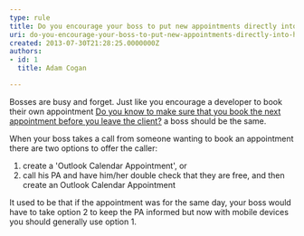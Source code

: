 ```yaml
---
type: rule
title: Do you encourage your boss to put new appointments directly into his phone?
uri: do-you-encourage-your-boss-to-put-new-appointments-directly-into-his-phone
created: 2013-07-30T21:28:25.0000000Z
authors:
- id: 1
  title: Adam Cogan

---
```




<span class='intro'> <p>Bosses are busy and forget. Just like you encourage a developer to book their own appointment <a href="/do-you-know-to-make-sure-that-you-book-the-next-appointment-before-you-leave-the-client">Do you know to make sure that you book the next appointment before you leave the client?</a> a boss should be the same.</p>
                 </span>

<p>When your boss takes a call from someone wanting to book an appointment there are two options to offer the caller&#58;</p><ol><li>create a 'Outlook Calendar Appointment', or</li><li>call his PA and have him/her double check that they are free, and then create an Outlook Calendar Appointment</li></ol><p>It used to be that if the appointment was for the same day, your boss would have to take option 2 to keep the PA informed but now with mobile devices you should generally use option 1.</p>
            ​


